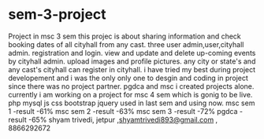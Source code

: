 # sem-3-project
Project in msc 3 sem
this projec is about sharing information and check booking dates of all cityhall from any cast.
three user admin,user,cityhall admin.
registration and login.
view and update and delete up-coming events by cityhall admin.
upload images and profile pictures.
any city or state's and any cast's cityhall can register in cityhall.
i have tried my best during project developement and i was the only only one to desgin and coding in project since there was no project partner.
pgdca and msc i created projects alone.
currently i am working on a project for msc 4 sem which is gonig to be live.
php mysql js css bootstrap jquery used in last sem and using now.
msc sem 1 -result -61%
msc sem 2 -result -63%
msc sem 3 -result -72%
pgdca -result -65%
shyam trivedi, jetpur ,shyamtrivedi893@gmail.com , 8866292672
